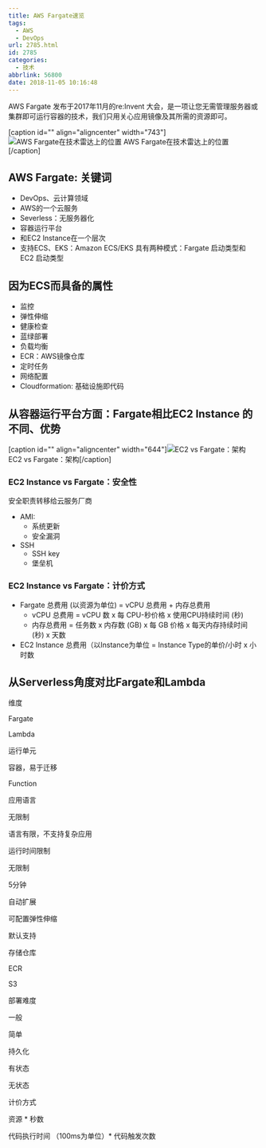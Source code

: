 ```yaml
---
title: AWS Fargate速览
tags:
  - AWS
  - DevOps
url: 2785.html
id: 2785
categories:
  - 技术
abbrlink: 56800
date: 2018-11-05 10:16:48
---
```


AWS Fargate 发布于2017年11月的re:Invent 大会，是一项让您无需管理服务器或集群即可运行容器的技术，我们只用关心应用镜像及其所需的资源即可。

\[caption id="" align="aligncenter" width="743"\]![AWS Fargate在技术雷达上的位置](https://wangbaiyuan.cn/wp-content/uploads/2019/04/20190416185422120.png) AWS Fargate在技术雷达上的位置\[/caption\]

AWS Fargate: 关键词
----------------

*   DevOps、云计算领域
*   AWS的一个云服务
*   Severless：无服务器化
*   容器运行平台
*   和EC2 Instance在一个层次
*   支持ECS、EKS：Amazon ECS/EKS 具有两种模式：Fargate 启动类型和 EC2 启动类型

因为ECS而具备的属性
-----------

*   监控
*   弹性伸缩
*   健康检查
*   蓝绿部署
*   负载均衡
*   ECR：AWS镜像仓库
*   定时任务
*   网络配置
*   Cloudformation: 基础设施即代码

从容器运行平台方面：Fargate相比EC2 Instance 的不同、优势
--------------------------------------

\[caption id="" align="aligncenter" width="644"\]![EC2 vs Fargate：架构](https://wangbaiyuan.cn/wp-content/uploads/2019/04/20190416185423211.png) EC2 vs Fargate：架构\[/caption\]

### EC2 Instance vs Fargate：安全性

安全职责转移给云服务厂商

*   AMI:
    *   系统更新
    *   安全漏洞
*   SSH
    *   SSH key
    *   堡垒机

### EC2 Instance vs Fargate：计价方式

*   Fargate 总费用 (以资源为单位) = vCPU 总费用 + 内存总费用
    *   vCPU 总费用 = vCPU 数 x 每 CPU-秒价格 x 使用CPU持续时间 (秒)
    *   内存总费用 = 任务数 x 内存数 (GB) x 每 GB 价格 x 每天内存持续时间 (秒) x 天数
*   EC2 Instance 总费用（以Instance为单位 = Instance Type的单价/小时 x 小时数

从Serverless角度对比Fargate和Lambda
-----------------------------

维度

Fargate

Lambda

运行单元

容器，易于迁移

Function

应用语言

无限制

语言有限，不支持复杂应用

运行时间限制

无限制

5分钟

自动扩展

可配置弹性伸缩

默认支持

存储仓库

ECR

S3

部署难度

一般

简单

持久化

有状态

无状态

计价方式

资源 \* 秒数

代码执行时间 （100ms为单位）* 代码触发次数